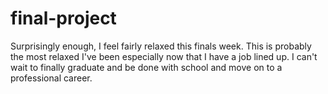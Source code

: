 # final-project

Surprisingly enough, I feel fairly relaxed this finals week. This is probably the most relaxed I've been especially now that I have a job lined up. I can't wait to finally graduate and be done with school and move on to a professional career.
